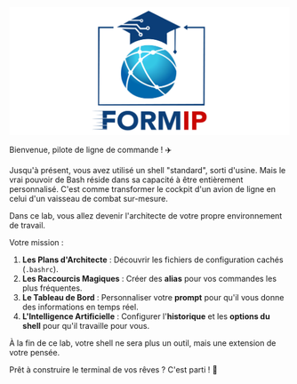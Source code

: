 ![Formip](../assets/formip_logo_padded.png)

Bienvenue, pilote de ligne de commande ! ✈️

Jusqu'à présent, vous avez utilisé un shell "standard", sorti d'usine. Mais le vrai pouvoir de Bash réside dans sa capacité à être entièrement personnalisé. C'est comme transformer le cockpit d'un avion de ligne en celui d'un vaisseau de combat sur-mesure.

Dans ce lab, vous allez devenir l'architecte de votre propre environnement de travail.

Votre mission :
1.  **Les Plans d'Architecte** : Découvrir les fichiers de configuration cachés (`.bashrc`).
2.  **Les Raccourcis Magiques** : Créer des **alias** pour vos commandes les plus fréquentes.
3.  **Le Tableau de Bord** : Personnaliser votre **prompt** pour qu'il vous donne des informations en temps réel.
4.  **L'Intelligence Artificielle** : Configurer l'**historique** et les **options du shell** pour qu'il travaille pour vous.

À la fin de ce lab, votre shell ne sera plus un outil, mais une extension de votre pensée.

Prêt à construire le terminal de vos rêves ? C'est parti ! 🚀